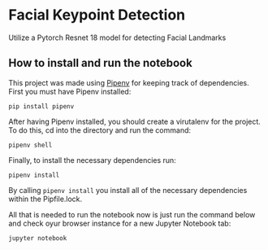 # Facial Keypoint Detection
Utilize a Pytorch Resnet 18 model for detecting Facial Landmarks

## How to install and run the notebook
This project was made using [Pipenv](https://github.com/pypa/pipenv) for keeping track of dependencies. First you must have Pipenv installed:
```
pip install pipenv
```
After having Pipenv installed, you should create a virutalenv for the project. To do this, cd into the directory and run the command:
```
pipenv shell
```
Finally, to install the necessary dependencies run:
```
pipenv install
```
By calling ```pipenv install``` you install all of the necessary dependencies within the Pipfile.lock.

All that is needed to run the notebook now is just run the command below and check oyur browser instance for a new Jupyter Notebook tab:
```
jupyter notebook
```
